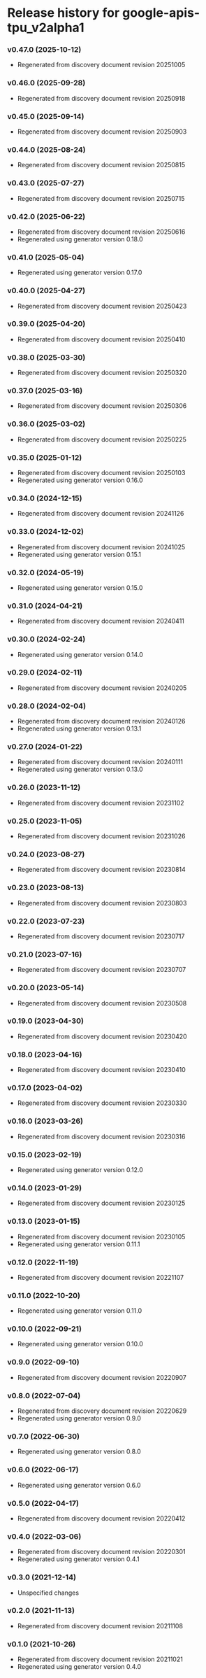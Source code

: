 # Release history for google-apis-tpu_v2alpha1

### v0.47.0 (2025-10-12)

* Regenerated from discovery document revision 20251005

### v0.46.0 (2025-09-28)

* Regenerated from discovery document revision 20250918

### v0.45.0 (2025-09-14)

* Regenerated from discovery document revision 20250903

### v0.44.0 (2025-08-24)

* Regenerated from discovery document revision 20250815

### v0.43.0 (2025-07-27)

* Regenerated from discovery document revision 20250715

### v0.42.0 (2025-06-22)

* Regenerated from discovery document revision 20250616
* Regenerated using generator version 0.18.0

### v0.41.0 (2025-05-04)

* Regenerated using generator version 0.17.0

### v0.40.0 (2025-04-27)

* Regenerated from discovery document revision 20250423

### v0.39.0 (2025-04-20)

* Regenerated from discovery document revision 20250410

### v0.38.0 (2025-03-30)

* Regenerated from discovery document revision 20250320

### v0.37.0 (2025-03-16)

* Regenerated from discovery document revision 20250306

### v0.36.0 (2025-03-02)

* Regenerated from discovery document revision 20250225

### v0.35.0 (2025-01-12)

* Regenerated from discovery document revision 20250103
* Regenerated using generator version 0.16.0

### v0.34.0 (2024-12-15)

* Regenerated from discovery document revision 20241126

### v0.33.0 (2024-12-02)

* Regenerated from discovery document revision 20241025
* Regenerated using generator version 0.15.1

### v0.32.0 (2024-05-19)

* Regenerated using generator version 0.15.0

### v0.31.0 (2024-04-21)

* Regenerated from discovery document revision 20240411

### v0.30.0 (2024-02-24)

* Regenerated using generator version 0.14.0

### v0.29.0 (2024-02-11)

* Regenerated from discovery document revision 20240205

### v0.28.0 (2024-02-04)

* Regenerated from discovery document revision 20240126
* Regenerated using generator version 0.13.1

### v0.27.0 (2024-01-22)

* Regenerated from discovery document revision 20240111
* Regenerated using generator version 0.13.0

### v0.26.0 (2023-11-12)

* Regenerated from discovery document revision 20231102

### v0.25.0 (2023-11-05)

* Regenerated from discovery document revision 20231026

### v0.24.0 (2023-08-27)

* Regenerated from discovery document revision 20230814

### v0.23.0 (2023-08-13)

* Regenerated from discovery document revision 20230803

### v0.22.0 (2023-07-23)

* Regenerated from discovery document revision 20230717

### v0.21.0 (2023-07-16)

* Regenerated from discovery document revision 20230707

### v0.20.0 (2023-05-14)

* Regenerated from discovery document revision 20230508

### v0.19.0 (2023-04-30)

* Regenerated from discovery document revision 20230420

### v0.18.0 (2023-04-16)

* Regenerated from discovery document revision 20230410

### v0.17.0 (2023-04-02)

* Regenerated from discovery document revision 20230330

### v0.16.0 (2023-03-26)

* Regenerated from discovery document revision 20230316

### v0.15.0 (2023-02-19)

* Regenerated using generator version 0.12.0

### v0.14.0 (2023-01-29)

* Regenerated from discovery document revision 20230125

### v0.13.0 (2023-01-15)

* Regenerated from discovery document revision 20230105
* Regenerated using generator version 0.11.1

### v0.12.0 (2022-11-19)

* Regenerated from discovery document revision 20221107

### v0.11.0 (2022-10-20)

* Regenerated using generator version 0.11.0

### v0.10.0 (2022-09-21)

* Regenerated using generator version 0.10.0

### v0.9.0 (2022-09-10)

* Regenerated from discovery document revision 20220907

### v0.8.0 (2022-07-04)

* Regenerated from discovery document revision 20220629
* Regenerated using generator version 0.9.0

### v0.7.0 (2022-06-30)

* Regenerated using generator version 0.8.0

### v0.6.0 (2022-06-17)

* Regenerated using generator version 0.6.0

### v0.5.0 (2022-04-17)

* Regenerated from discovery document revision 20220412

### v0.4.0 (2022-03-06)

* Regenerated from discovery document revision 20220301
* Regenerated using generator version 0.4.1

### v0.3.0 (2021-12-14)

* Unspecified changes

### v0.2.0 (2021-11-13)

* Regenerated from discovery document revision 20211108

### v0.1.0 (2021-10-26)

* Regenerated from discovery document revision 20211021
* Regenerated using generator version 0.4.0

